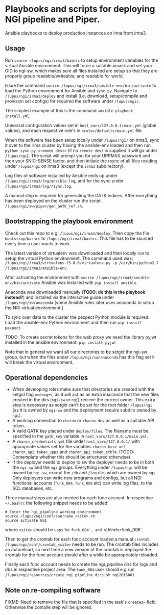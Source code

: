 # Playbooks and scripts for deploying NGI pipeline and Piper. 

Ansible playbooks to deploy production instances on Irma from irma3. 

## Usage 

Run `source /lupus/ngi/irma3/bashrc` to setup environment variables for the virtual Ansible environment.
This will force a suitable umask and set your GID to ngi-sw, which makes sure all files installed are setup so that they are properly group readable/writeable, and readable for world. 

Issue the command `source /lupus/ngi/irma3/ansible-env/bin/activate` to load the Python environment for Ansible and `sync.py`.
Navigate to `/lupus/ngi/irma3/deploy` and install (i.e. download, setup/compile and provision set configs) for required the software under `/lupus/ngi/`. 

The simplest example of this is the command `ansible-playbook install.yml`. 

Universal configuration values set in `host_vars/127.0.0.1/main.yml` (global values), and each respective role's in `<role>/defaults/main.yml` file. 

When the software has been setup locally under `/lupus/ngi/` on irma3, sync it over to the irma cluster by having the ansible-env loaded and then run `python sync.py <remote dest>` (if no `remote dest` is supplied it will go under `/lupus/ngi`). The script will prompt you for your UPPMAX password and then your SNIC-SENSE factor, and then initiate the rsync of all files residing under `/lupus/ngi` on irma3 (except the `irma3` subdirectory). 

Log files of software installed by Ansible ends up under `/lupus/ngi/irma3/log/ansible.log`, and for the sync under `/lupus/ngi/irma3/log/rsync.log`. 

A manual step is required for generating the GATK indices. After everything has been deployed on the cluster run the script `/lupus/ngi/sw/piper/gen_GATK_ref.sh`. 

## Bootstrapping the playbook environment 

Check out this repo to e.g. `/lupus/ngi/irma3/deploy`. Then copy the file `bootstrap/bashrc` to `/lupus/ngi/irma3/bashrc`. This file has to be sourced every time a user wants to work. 

The latest version of virtualenv was downloaded and then locally run to setup the virtual Python environment. The command used was: `/lupus/ngi/irma3/virtualenv-15.0.0/virtualenv.py -p /usr/bin/python2.7 /lupus/ngi/irma3/ansible-env`. 

After activating the environment with `source /lupus/ngi/irma3/ansible-env/bin/activate` Ansible was installed with `pip install ansible`.
 
Anaconda was downloaded manually (**TODO: do this in the playbook instead?**) and installed via the interactive guide under `/lupus/ngi/sw/anaconda` (some Ansible roles later uses anaconda to setup the NGI virtual environment.)

To sync over data to the cluster the pexpect Python module is required. Load the ansible-env Python environment and then run `pip install pexpect`. 

TODO: To create secret tokens for the web proxy we need the library pyjwt installed in the ansible environment: `pip install pyjwt` 


Note that in general we want all our directories to be setgid the ngi-sw group, but when the files under `/lupus/ngi/sw/anaconda` has this flag set it will break the virtual environment. 

## Operational dependencies
- When developing roles make sure that directories are created with the setgid flag `mode=g+s`, as it will act as an extra insurance that the new files created in the dirs (`ngi-sw` or `ngi`) recieve the correct owner. This extra step is necessary as setgid can't be set for the root folder `/lupus/ngi` (as it is owned by `ngi-sw` and the deployment require subdirs owned by `ngi`). 
- A working connection to `charon` or `charon-dev` as well as a suitable API token. 
- A valid GATK key placed under `deploy/files`. The filename must be specified in the `gatk_key` variable in `host_vars/127.0.0.1/main.yml`. 
- A `charon_credentials.yml` file under `host_vars/127.0.0.1/` with appropriate values set for the variables `charon_base_url`, `charon_api_token_upps` and `charon_api_token_sthlm`. (TODO: Contemplate whether this should be structured otherwise) 
- If the deployer needs to deploy to sw the deployer needs to be in both the `ngi-sw` and the `ngi` groups. Everything under `/lupus/ngi` will be owned by `ngi-sw`, except the `/db` and `/log` dirs which are owned by `ngi`. Only deployers can write new programs and configs, but all NGI functional accounts (`funk_004`, `funk_006` etc) can write log files, to the SQL databases, etc. 

Three manual steps are also needed for each func account. In respective `~/.bashrc` the following snippet needs to be added: 

	# Enter the ngi_pipeline working environment
	source /lupus/ngi/conf/sourceme_<site>.sh
	source activate NGI

where `<site>` should be `upps` for `funk_004', and `sthlm` for `funk_006`. 

Then to get the crontab for each func account loaded a manual `crontab /lupus/ngi/conf/crontab_<site>` needs to be run. The crontab files includes an autoreload, so next time a new version of the crontab is deployed the crontab for the func account should after a while be appropriately reloaded. 

Finally each func account needs to create the ngi_pipeline dirs for logs and dbs in respective project area. The `funk_004` user should e.g run `/lupus/ngi/resources/create_ngi_pipeline_dirs.sh ngi2016001`.

## Note on re-compiling software

FIXME: Need to remove the file that is specified in the task's `creates=` field. Otherwise the compile step will be ignored.  
